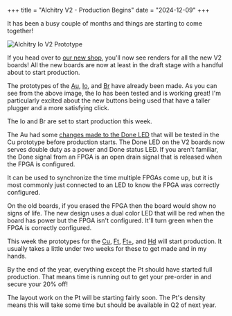 +++
title = "Alchitry V2 - Production Begins"
date = "2024-12-09"
+++

It has been a busy couple of months and things are starting to come together!
<!-- more -->
![Alchitry Io V2 Prototype](https://cdn.alchitry.com/blog/IoV2Prototype.jpg)

If you head over to [our new shop](https://shop.alchitry.com/collections/all), you'll now see renders for all the new V2 boards!
All the new boards are now at least in the draft stage with a handful about to start production.

The prototypes of the [Au](https://shop.alchitry.com/products/alchitry-au), [Io](https://shop.alchitry.com/products/alchitry-io-v2), 
and [Br](https://shop.alchitry.com/products/alchitry-br-v2) have already been made.
As you can see from the above image, the Io has been tested and is working great!
I'm particularly excited about the new buttons being used that have a taller plugger and a more satisfying click.

The Io and Br are set to start production this week.

The Au had some [changes made to the Done LED](https://forum.alchitry.com/t/alchitry-v2-planning/1811/89?u=alchitry) that will be tested in the Cu prototype before production starts.
The Done LED on the V2 boards now serves double duty as a power and Done status LED.
If you aren't familiar, the Done signal from an FPGA is an open drain signal that is released when the FPGA is configured.

It can be used to synchronize the time multiple FPGAs come up, but it is most commonly just connected to an LED to know the FPGA was correctly configured.

On the old boards, if you erased the FPGA then the board would show no signs of life.
The new design uses a dual color LED that will be red when the board has power but the FPGA isn't configured.
It'll turn green when the FPGA is correctly configured.

This week the prototypes for the [Cu](https://shop.alchitry.com/products/alchitry-cu-v2), 
[Ft](https://shop.alchitry.com/products/alchitry-ft-v2), [Ft+](https://shop.alchitry.com/products/alchitry-ft-v2?variant=48644641161493),
and [Hd](https://shop.alchitry.com/products/alchitry-hd) will start production. 
It usually takes a little under two weeks for these to get made and in my hands.

By the end of the year, everything except the Pt should have started full production.
That means time is running out to get your pre-order in and secure your 20% off!

The layout work on the Pt will be starting fairly soon.
The Pt's density means this will take some time but should be available in Q2 of next year.